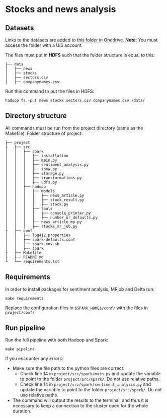 # Stocks and news analysis

## Datasets
Links to the datasets are added to [this folder in Onedrive](https://liveuis-my.sharepoint.com/:f:/g/personal/250607_uis_no/EmgpwiQR3VJBrQYtKx51PuYBX83CDBQH2iOFH-1nes_6BQ?e=QKhGfT). **Note**: You must access the folder with a UiS account.

The files must put in **HDFS** such that the folder structure is equal to this: 

    ├── data
    │   ├── news
    │   ├── stocks
    │   ├── sectors.csv
    │   ├── companynames.csv

Run this command to put the files in HDFS:

    hadoop fs -put news stocks sectors.csv companynames.csv /data/

## Directory structure
All commands must be run from the project directory (same as the Makefile). Folder structure of project:

    ├── project
    ├   ├── src
    │   │   ├── spark
    │   │   │   ├── installation
    │   │   │   ├── main.py
    │   │   │   ├── sentiment_analysis.py
    │   │   │   ├── show.py
    │   │   │   ├── storage.py
    │   │   │   ├── transformations.py
    │   │   │   ├── udfs.py
    │   │   ├── hadoop
    │   │   │   ├── models
    │   │   │   │   ├── news_article.py
    │   │   │   │   ├── stock_result.py
    │   │   │   │   ├── stock.py
    │   │   │   ├── tools
    │   │   │   │   ├── console_printer.py
    │   │   │   │   ├── number_or_defaults.py
    │   │   │   ├── news_article_mp.py
    │   │   │   ├── stocks_mr_job.py
    ├   ├── conf
    │   │   ├── log4j2.properties
    │   │   ├── spark-defaults.conf
    │   │   ├── spark-env.sh
    │   │   ├── spark
    ├   ├── Makefile
    ├   ├── README.md
    └   └── requirements.txt

## Requirements
In order to install packages for sentiment analysis, MRjob and Delta run:

    make requirements
    
Replace the configuration files in `$SPARK_HOME$/conf/` with the files in `project/conf/`

## Run pipeline
Run the full pipeline with both Hadoop and Spark:

    make pipeline

If you encounter any errors:
- Make sure the file path to the python files are correct:
    - Check line 14 in `project/src/spark/main.py` and update the variable to point to the folder `project/src/spark/`. Do not use relative paths.
    - Check line 14 in `project/src/spark/sentiment_analysis.py` and update the variable to point to the folder `project/src/spark/`. Do not use relative paths.
- The command will output the results to the terminal, and thus it is necessary to keep a connection to the cluster open for the whole duration.
